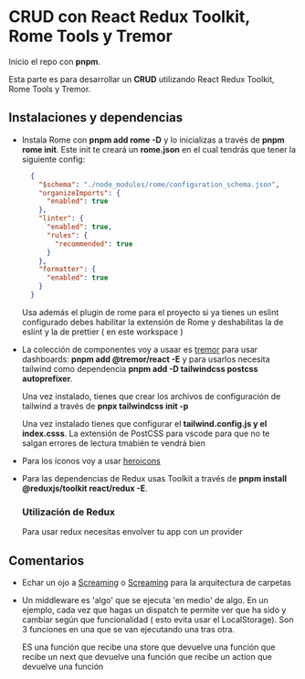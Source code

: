 # CRUD con React Redux Toolkit, Rome Tools y Tremor

Inicio el repo con **pnpm**.

Esta parte es para desarrollar un **CRUD** utilizando React Redux Toolkit, Rome Tools y Tremor.

## Instalaciones y dependencias

- Instala Rome con **pnpm add rome -D** y lo inicializas a través de **pnpm rome init**. Este init te creará un **rome.json** en el cual tendrás que tener la siguiente config:

  ```json
    {
      "$schema": "./node_modules/rome/configuration_schema.json",
      "organizeImports": {
        "enabled": true
      },
      "linter": {
        "enabled": true,
        "rules": {
          "recommended": true
        }
      },
      "formatter": {
        "enabled": true
      }
    }
  ```

  Usa además el plugin de rome para el proyecto si ya tienes un eslint configurado debes habilitar la extensión de Rome y deshabilitas la de eslint y la de prettier ( en este workspace )

- La colección de componentes voy a usaar es [tremor](https://www.tremor.so) para usar dashboards: **pnpm add @tremor/react -E** y para usarlos necesita tailwind como dependencia **pnpm add -D tailwindcss postcss autoprefixer**.

  Una vez instalado, tienes que crear los archivos de configuración de tailwind a través de **pnpx tailwindcss init -p**

  Una vez instalado tienes que configurar el **tailwind.config.js y el index.csss**. La extensión de PostCSS para vscode para que no te salgan errores de lectura tmabién te vendrá bien

- Para los íconos voy a usar [heroicons](https://heroicons.com)

- Para las dependencias de Redux usas Toolkit a través de **pnpm install @reduxjs/toolkit react/redux -E**.

  ### Utilización de Redux

  Para usar redux necesitas envolver tu app con un provider 

## Comentarios

- Echar un ojo a [Screaming](https://blog.cleancoder.com/uncle-bob/2011/09/30/Screaming-Architecture.html) o [Screaming](https://levelup.gitconnected.com/what-is-screaming-architecture-f7c327af9bb2) para la arquitectura de carpetas

- Un middleware es 'algo' que se ejecuta 'en medio' de algo. En un ejemplo, cada vez que hagas un dispatch te permite ver que ha sido y cambiar según que funcionalidad ( esto evita usar el LocalStorage). Son 3 funciones en una que se van ejecutando una tras otra.

  ES una función que recibe una store que devuelve una función que recibe un next que devuelve una función que recibe un action que devuelve una función
